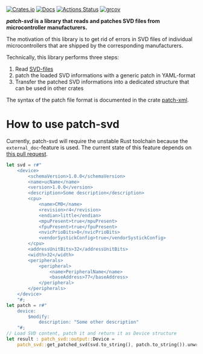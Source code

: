 [![Crates.io](https://img.shields.io/crates/v/patch-svd.svg)](https://crates.io/crates/patch-svd)
[![Docs](https://docs.rs/patch-svd/badge.svg)](https://docs.rs/crate/patch-svd/)
[![Actions Status](https://github.com/VilNeo/patch-svd/workflows/Test/badge.svg)](https://github.com/VilNeo/patch-svd/actions)
[![grcov](https://img.shields.io/codecov/c/github/VilNeo/patch-svd)](https://app.codecov.io/gh/VilNeo/patch-svd)

***patch-svd* is a library that reads and patches SVD files from microcontroller manufacturers.**

The motivation of this library is to get rid of errors in SVD files of individual microcontrollers that are shipped by the corresponding manufacturers.

Technically, this library performs three steps:
1. Read [SVD-files](https://www.keil.com/pack/doc/CMSIS/SVD/html/svd_Format_pg.html)
2. patch the loaded SVD informations with a generic patch in YAML-format
3. Transfer the patched SVD informations into a dedicated structure that can be used in other crates

The syntax of the patch file format is documented in the crate [patch-xml](https://crates.io/crates/patch-xml).

# How to use patch-svd

Currently, patch-svd will require the unstable Rust toolchain because the ```external_doc```-feature is used.
The current state of this feature depends on [this pull request](https://github.com/rust-lang/rust/pull/83366).

```rust
let svd = r#"
    <device>
        <schemaVersion>1.0.0</schemaVersion>
        <name>ucName</name>
        <version>1.0.0</version>
        <description>Some description</description>
        <cpu>
            <name>CM0</name>
            <revision>r4</revision>
            <endian>little</endian>
            <mpuPresent>true</mpuPresent>
            <fpuPresent>true</fpuPresent>
            <nvicPrioBits>8</nvicPrioBits>
            <vendorSystickConfig>true</vendorSystickConfig>
        </cpu>
        <addressUnitBits>32</addressUnitBits>
        <width>32</width>
        <peripherals>
            <peripheral>
                <name>PeripheralName</name>
                <baseAddress>77</baseAddress>
            </peripheral>
        </peripherals>
    </device>
    "#;
let patch = r#"
    device:
        $modify:
            description: "Some other description"
    "#;
// Load SVD content, patch it and return it as Device structure
let result : patch_svd::output::Device = 
    patch_svd::get_patched_svd(svd.to_string(), patch.to_string()).unwrap();
```